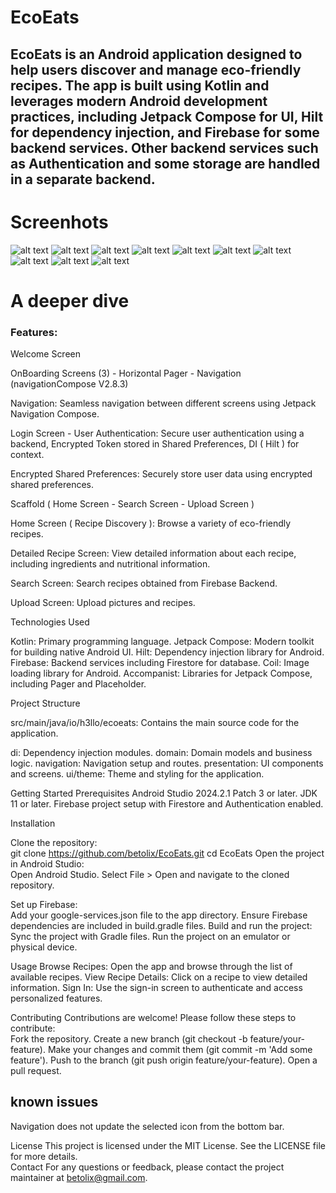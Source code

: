 # EcoEats

## EcoEats is an Android application designed to help users discover and manage eco-friendly recipes. The app is built using Kotlin and leverages modern Android development practices, including Jetpack Compose for UI, Hilt for dependency injection, and Firebase for some backend services. Other backend services such as Authentication and some storage are handled in a separate backend.

<!--- # IMAGENES Diagram or video that explain a little bit better -->
# Screenhots
![alt text](https://github.com/betolix/EcoEats/blob/main/images/001.png?raw=true)
![alt text](https://github.com/betolix/EcoEats/blob/main/images/002.png?raw=true)
![alt text](https://github.com/betolix/EcoEats/blob/main/images/003.png?raw=true)
![alt text](https://github.com/betolix/EcoEats/blob/main/images/004.png?raw=true)
![alt text](https://github.com/betolix/EcoEats/blob/main/images/005.png?raw=true)
![alt text](https://github.com/betolix/EcoEats/blob/main/images/006.png?raw=true)
![alt text](https://github.com/betolix/EcoEats/blob/main/images/007.png?raw=true)
![alt text](https://github.com/betolix/EcoEats/blob/main/images/008.png?raw=true)
![alt text](https://github.com/betolix/EcoEats/blob/main/images/010.png?raw=true)
![alt text](https://github.com/betolix/EcoEats/blob/main/images/011.png?raw=true)


<!--- ### INTRO PARAGRAPH ( SEO Value keywords ) Deeper dive -->
# A deeper dive

### Features:

Welcome Screen

OnBoarding Screens (3) - Horizontal Pager - Navigation (navigationCompose V2.8.3)

Navigation: Seamless navigation between different screens using Jetpack Navigation Compose.

Login Screen - User Authentication: Secure user authentication using a backend, Encrypted Token stored in Shared Preferences, DI ( Hilt ) for context.

Encrypted Shared Preferences: Securely store user data using encrypted shared preferences.

Scaffold ( Home Screen - Search Screen - Upload Screen ) 

Home Screen ( Recipe Discovery ): Browse a variety of eco-friendly recipes.

Detailed Recipe Screen: View detailed information about each recipe, including ingredients and nutritional information.

Search Screen: Search recipes obtained from Firebase Backend.

Upload Screen: Upload pictures and recipes.

Technologies Used

Kotlin: Primary programming language.
Jetpack Compose: Modern toolkit for building native Android UI.
Hilt: Dependency injection library for Android.
Firebase: Backend services including Firestore for database.
Coil: Image loading library for Android.
Accompanist: Libraries for Jetpack Compose, including Pager and Placeholder.

Project Structure

src/main/java/io/h3llo/ecoeats: Contains the main source code for the application.

di: Dependency injection modules.
domain: Domain models and business logic.
navigation: Navigation setup and routes.
presentation: UI components and screens.
ui/theme: Theme and styling for the application.

Getting Started
Prerequisites
Android Studio 2024.2.1 Patch 3 or later.
JDK 11 or later.
Firebase project setup with Firestore and Authentication enabled.

Installation

Clone the repository:  
git clone https://github.com/betolix/EcoEats.git
cd EcoEats
Open the project in Android Studio:  
Open Android Studio.
Select File > Open and navigate to the cloned repository.

Set up Firebase:  
Add your google-services.json file to the app directory.
Ensure Firebase dependencies are included in build.gradle files.
Build and run the project:  
Sync the project with Gradle files.
Run the project on an emulator or physical device.

Usage
Browse Recipes: Open the app and browse through the list of available recipes.
View Recipe Details: Click on a recipe to view detailed information.
Sign In: Use the sign-in screen to authenticate and access personalized features.

Contributing
Contributions are welcome! Please follow these steps to contribute:  
Fork the repository.
Create a new branch (git checkout -b feature/your-feature).
Make your changes and commit them (git commit -m 'Add some feature').
Push to the branch (git push origin feature/your-feature).
Open a pull request.

## known issues

Navigation does not update the selected icon from the bottom bar.

License
This project is licensed under the MIT License. See the LICENSE file for more details.  
Contact
For any questions or feedback, please contact the project maintainer at betolix@gmail.com.  
